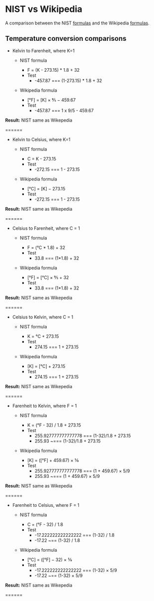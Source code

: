 # NIST vs Wikipedia

  A comparison between the NIST [formulas](http://www.nist.gov/pml/wmd/metric/temp.cfm) and the Wikipedia [formulas](https://en.wikipedia.org/wiki/Conversion_of_units_of_temperature).


## Temperature conversion comparisons

* Kelvin to Farenheit, where K=1
  * NIST formula
    * F = (K - 273.15) * 1.8 + 32
    * Test
      * -457.87 ===  (1-273.15) * 1.8 + 32

  * Wikipedia formula
    * [°F] = [K] × 9⁄5 − 459.67
    * Test
      * -457.87 ===  1 x 9/5 - 459.67

**Result:** NIST same as Wikepedia

======

* Kelvin to Celsius, where K=1
  * NIST formula
    * C = K - 273.15
    * Test
      * -272.15 === 1 - 273.15

  * Wikipedia formula
    * [°C] = [K] − 273.15
    * Test
      * -272.15 === 1 - 273.15

**Result:** NIST same as Wikepedia

======

* Celsius to Farenheit, where C = 1
  * NIST formula
    * F = (°C * 1.8) + 32
    * Test
      * 33.8 === (1*1.8) + 32

  * Wikipedia formula
    * [°F] = [°C] × 9⁄5 + 32
    * Test
      * 33.8 === (1*1.8) + 32

**Result:** NIST same as Wikepedia

======

* Celsius to Kelvin, where C = 1
  * NIST formula
    * K = °C + 273.15
    * Test
      * 274.15 === 1 + 273.15

  * Wikipedia formula
    * [K] = [°C] + 273.15
    * Test
      * 274.15 === 1 + 273.15

**Result:** NIST same as Wikepedia

======

* Farenheit to Kelvin, where F = 1
  * NIST formula
    * K = (°F - 32) / 1.8 + 273.15
    * Test
      * 255.927777777777778 === (1-32)/1.8 + 273.15
      * 255.93 ~===  (1-32)/1.8 + 273.15

  * Wikipedia formula
    * [K] = ([°F] + 459.67) × 5⁄9
    * Test
      * 255.927777777777778 === (1 + 459.67) × 5/9
      * 255.93 ~=== (1 + 459.67) × 5/9

**Result:** NIST same as Wikepedia

======

* Farenheit to Celsius, where F = 1
  * NIST formula
    * C = (°F - 32) / 1.8
    * Test
      * -17.222222222222222 === (1-32) / 1.8
      * -17.22 ~== (1-32) / 1.8

  * Wikipedia formula
    * [°C] = ([°F] − 32) × 5⁄9
    * Test
      * -17.222222222222222 === (1-32) × 5/9
      * -17.22 ~== (1-32) × 5/9

**Result:** NIST same as Wikepedia

======


